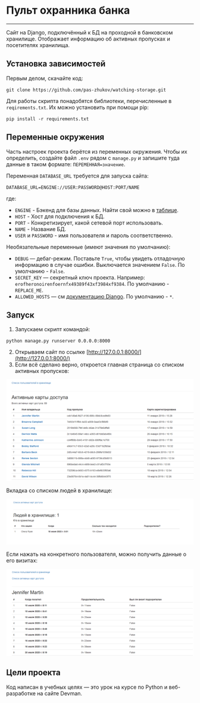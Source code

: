 # Пульт охранника банка

---

Сайт на Django, подключённый к БД на проходной в банковском хранилище. Отображает информацию об активных пропусках и посетителях хранилища.

## Установка зависимостей
Первым делом, скачайте код:
``` 
git clone https://github.com/pas-zhukov/watching-storage.git
```
Для работы скрипта понадобятся библиотеки, перечисленные в `reqirements.txt`.
Их можно установить при помощи pip:
```
pip install -r requirements.txt
```

## Переменные окружения

Часть настроек проекта берётся из переменных окружения. Чтобы их определить, создайте файл `.env` рядом с `manage.py` и запишите туда данные в таком формате: `ПЕРЕМЕННАЯ=значение`.

Переменная `DATABASE_URL` требуется для запуска сайта:
```
DATABASE_URL=ENGINE://USER:PASSWORD@HOST:PORT/NAME
```
где:
- `ENGINE` - Бэкенд для базы данных. Найти свой можно в [таблице](https://github.com/jazzband/dj-database-url#url-schema).
- `HOST` - Хост для подключения к БД.
- `PORT` - Конкретизирует, какой сетевой порт использовать.
- `NAME` - Название БД.
- `USER` и `PASSWORD` - имя пользователя и пароль соответственно.

Необязательные переменные (имеют значения по умолчанию):
- `DEBUG` — дебаг-режим. Поставьте `True`, чтобы увидеть отладочную информацию в случае ошибки. Выключается значением `False`. По умолчанию - `False`.
- `SECRET_KEY` — секретный ключ проекта. Например: `erofheronoirenfoernfx49389f43xf3984xf9384`. По умолчанию - `REPLACE_ME`.
- `ALLOWED_HOSTS` — см [документацию Django](https://docs.djangoproject.com/en/3.1/ref/settings/#allowed-hosts). По умолчанию - `*`.

## Запуск

1. Запускаем скрипт командой:
```
python manage.py runserver 0.0.0.0:8000
```
2. Открываем сайт по ссылке [http://127.0.0.1:8000/](http://127.0.0.1:8000/)
3. Если всё сделано верно, откроется главная страница со списком активных пропусков:

![img](screenshots/main_page.png)


Вкладка со списком людей в хранилище:

![img](screenshots/users_in_storage.png)


Если нажать на конкретного пользователя, можно получить данные о его визитах:

![img](screenshots/passcard_info.png)


## Цели проекта

Код написан в учебных целях — это урок на курсе по Python и веб-разработке на сайте Devman.